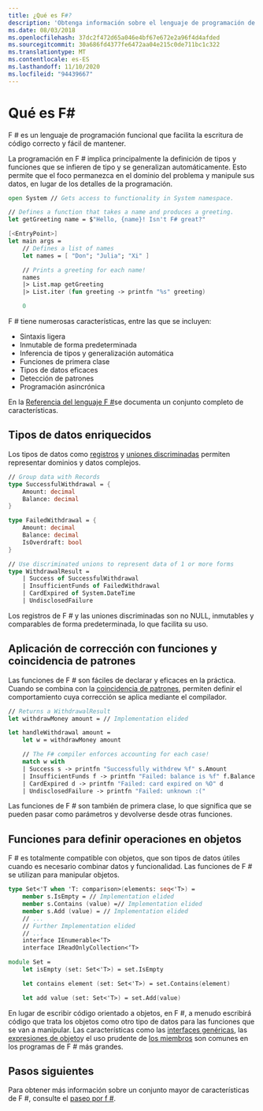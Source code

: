 ```yaml
---
title: ¿Qué es F#?
description: 'Obtenga información sobre el lenguaje de programación de F # y la programación de F #. Obtenga información sobre los tipos de datos enriquecidos, las funciones y cómo encajan entre sí.'
ms.date: 08/03/2018
ms.openlocfilehash: 37dc2f472d65a046e4bf67e672e2a96f4d4afded
ms.sourcegitcommit: 30a686fd4377fe6472aa04e215c0de711bc1c322
ms.translationtype: MT
ms.contentlocale: es-ES
ms.lasthandoff: 11/10/2020
ms.locfileid: "94439667"
---
```

# <a name="what-is-f"></a>Qué es F\#

F # es un lenguaje de programación funcional que facilita la escritura de código correcto y fácil de mantener.

La programación en F # implica principalmente la definición de tipos y funciones que se infieren de tipo y se generalizan automáticamente. Esto permite que el foco permanezca en el dominio del problema y manipule sus datos, en lugar de los detalles de la programación.

```fsharp
open System // Gets access to functionality in System namespace.

// Defines a function that takes a name and produces a greeting.
let getGreeting name = $"Hello, {name}! Isn't F# great?"

[<EntryPoint>]
let main args =
    // Defines a list of names
    let names = [ "Don"; "Julia"; "Xi" ]

    // Prints a greeting for each name!
    names
    |> List.map getGreeting
    |> List.iter (fun greeting -> printfn "%s" greeting)

    0
```

F # tiene numerosas características, entre las que se incluyen:

* Sintaxis ligera
* Inmutable de forma predeterminada
* Inferencia de tipos y generalización automática
* Funciones de primera clase
* Tipos de datos eficaces
* Detección de patrones
* Programación asincrónica

En la [Referencia del lenguaje F #](./language-reference/index.md)se documenta un conjunto completo de características.

## <a name="rich-data-types"></a>Tipos de datos enriquecidos

Los tipos de datos como [registros](./language-reference/records.md) y [uniones discriminadas](./language-reference/discriminated-unions.md) permiten representar dominios y datos complejos.

```fsharp
// Group data with Records
type SuccessfulWithdrawal = {
    Amount: decimal
    Balance: decimal
}

type FailedWithdrawal = {
    Amount: decimal
    Balance: decimal
    IsOverdraft: bool
}

// Use discriminated unions to represent data of 1 or more forms
type WithdrawalResult =
    | Success of SuccessfulWithdrawal
    | InsufficientFunds of FailedWithdrawal
    | CardExpired of System.DateTime
    | UndisclosedFailure
```

Los registros de F # y las uniones discriminadas son no NULL, inmutables y comparables de forma predeterminada, lo que facilita su uso.

## <a name="enforced-correctness-with-functions-and-pattern-matching"></a>Aplicación de corrección con funciones y coincidencia de patrones

Las funciones de F # son fáciles de declarar y eficaces en la práctica. Cuando se combina con la [coincidencia de patrones](./language-reference/pattern-matching.md), permiten definir el comportamiento cuya corrección se aplica mediante el compilador.

```fsharp
// Returns a WithdrawalResult
let withdrawMoney amount = // Implementation elided

let handleWithdrawal amount =
    let w = withdrawMoney amount

    // The F# compiler enforces accounting for each case!
    match w with
    | Success s -> printfn "Successfully withdrew %f" s.Amount
    | InsufficientFunds f -> printfn "Failed: balance is %f" f.Balance
    | CardExpired d -> printfn "Failed: card expired on %O" d
    | UndisclosedFailure -> printfn "Failed: unknown :("
```

Las funciones de F # son también de primera clase, lo que significa que se pueden pasar como parámetros y devolverse desde otras funciones.

## <a name="functions-to-define-operations-on-objects"></a>Funciones para definir operaciones en objetos

F # es totalmente compatible con objetos, que son tipos de datos útiles cuando es necesario combinar datos y funcionalidad. Las funciones de F # se utilizan para manipular objetos.

```fsharp
type Set<'T when 'T: comparison>(elements: seq<'T>) =
    member s.IsEmpty = // Implementation elided
    member s.Contains (value) =// Implementation elided
    member s.Add (value) = // Implementation elided
    // ...
    // Further Implementation elided
    // ...
    interface IEnumerable<‘T>
    interface IReadOnlyCollection<‘T>

module Set =
    let isEmpty (set: Set<'T>) = set.IsEmpty

    let contains element (set: Set<'T>) = set.Contains(element)

    let add value (set: Set<'T>) = set.Add(value)
```

En lugar de escribir código orientado a objetos, en F #, a menudo escribirá código que trata los objetos como otro tipo de datos para las funciones que se van a manipular. Las características como las [interfaces genéricas](./language-reference/interfaces.md), las [expresiones de objeto](./language-reference/object-expressions.md)y el uso prudente de [los miembros](./language-reference/members/index.md) son comunes en los programas de F # más grandes.

## <a name="next-steps"></a>Pasos siguientes

Para obtener más información sobre un conjunto mayor de características de F #, consulte el [paseo por f #](tour.md).
